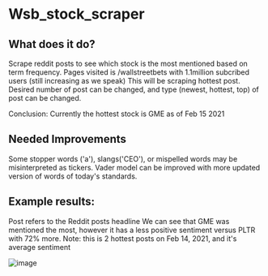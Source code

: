 # Wsb_stock_scraper

## What does it do?
Scrape reddit posts to see which stock is the most mentioned based on term frequency. Pages visited is /wallstreetbets with 1.1million subcribed users (still increasing as we speak) This will be scraping hottest post. Desired number of post can be changed, and type (newest, hottest, top) of post can be changed.

Conclusion: Currently the hottest stock is GME as of Feb 15 2021

## Needed Improvements 
Some stopper words ('a'), slangs('CEO'), or mispelled words may be misinterpreted as tickers. Vader model can be improved with more updated version of words of today's standards.

## Example results:
Post refers to the Reddit posts headline
We can see that GME was mentioned the most, however it has a less positive sentiment versus PLTR with 72% more.
Note: this is 2 hottest posts on Feb 14, 2021, and it's average sentiment

![image](https://user-images.githubusercontent.com/25267825/113228887-dea98000-9263-11eb-85d1-f01e465c577f.png)


